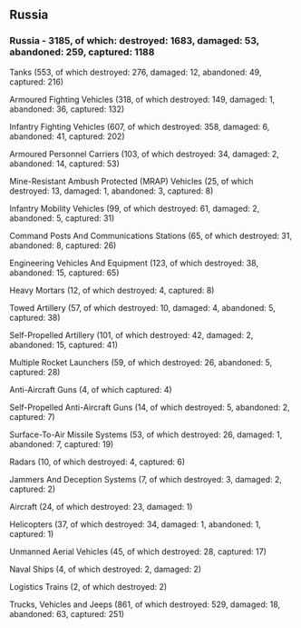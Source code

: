 
 
 ## Russia
 
 ### Russia - 3185, of which: destroyed: 1683, damaged: 53, abandoned: 259, captured: 1188

 

 

 Tanks (553, of which destroyed: 276, damaged: 12, abandoned: 49, captured: 216)

 Armoured Fighting Vehicles (318, of which destroyed: 149, damaged: 1, abandoned: 36, captured: 132)

 Infantry Fighting Vehicles (607, of which destroyed: 358, damaged: 6, abandoned: 41, captured: 202)

 Armoured Personnel Carriers (103, of which destroyed: 34, damaged: 2, abandoned: 14, captured: 53)

 Mine-Resistant Ambush Protected (MRAP) Vehicles (25, of which destroyed: 13, damaged: 1, abandoned: 3, captured: 8)

 Infantry Mobility Vehicles (99, of which destroyed: 61, damaged: 2, abandoned: 5, captured: 31)

 Command Posts And Communications Stations (65, of which destroyed: 31, abandoned: 8, captured: 26)

 Engineering Vehicles And Equipment (123, of which destroyed: 38, abandoned: 15, captured: 65)

 Heavy Mortars (12, of which destroyed: 4, captured: 8)

 Towed Artillery (57, of which destroyed: 10, damaged: 4, abandoned: 5, captured: 38)

 Self-Propelled Artillery (101, of which destroyed: 42, damaged: 2, abandoned: 15, captured: 41)

 Multiple Rocket Launchers (59, of which destroyed: 26, abandoned: 5, captured: 28)

 Anti-Aircraft Guns (4, of which captured: 4)

 Self-Propelled Anti-Aircraft Guns (14, of which destroyed: 5, abandoned: 2, captured: 7)

 Surface-To-Air Missile Systems (53, of which destroyed: 26, damaged: 1, abandoned: 7, captured: 19)

 Radars (10, of which destroyed: 4, captured: 6)

 Jammers And Deception Systems (7, of which destroyed: 3, damaged: 2, captured: 2)

 Aircraft (24, of which destroyed: 23, damaged: 1)

 Helicopters (37, of which destroyed: 34, damaged: 1, abandoned: 1, captured: 1)

 Unmanned Aerial Vehicles (45, of which destroyed: 28, captured: 17)

 Naval Ships (4, of which destroyed: 2, damaged: 2)

 Logistics Trains (2, of which destroyed: 2)

 Trucks, Vehicles and Jeeps (861, of which destroyed: 529, damaged: 18, abandoned: 63, captured: 251)

